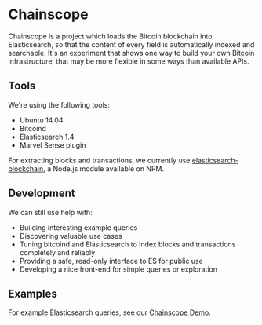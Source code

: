 
# Chainscope

Chainscope is a project which loads the Bitcoin blockchain
into Elasticsearch, so that the content of every field is
automatically indexed and searchable.
It's an experiment that shows one way to build your own
Bitcoin infrastructure, that may be more flexible in some ways
than available APIs.

## Tools

We're using the following tools:

+ Ubuntu 14.04
+ Bitcoind
+ Elasticsearch 1.4
+ Marvel Sense plugin

For extracting blocks and transactions, we currently use [elasticsearch-blockchain](https://github.com/orweinberger/elasticsearch-blockchain),
 a Node.js module available on NPM.

## Development

We can still use help with:

+ Building interesting example queries
+ Discovering valuable use cases
+ Tuning bitcoind and Elasticsearch to index
   blocks and transactions completely and reliably
+ Providing a safe, read-only interface to ES for public use
+ Developing a nice front-end for simple queries or exploration

## Examples


For example Elasticsearch queries, see our [Chainscope Demo](Chainscope-Demo.txt).
